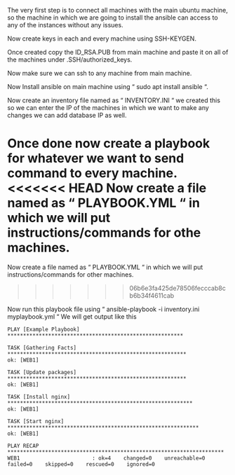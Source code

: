 The very first step is to connect all machines with the main ubuntu machine, so the machine in which we are going to install the ansible can access to any of the instances without any issues.

Now create keys in each and every machine using SSH-KEYGEN.

Once created copy the ID_RSA.PUB from main machine and paste it on all of the machines under .SSH/authorized_keys.

Now make sure we can ssh to any machine from main machine.

Now Install ansible on main machine using  “ sudo apt install ansible “.

Now create an inventory file named as “ INVENTORY.INI “ we created this so we can enter the IP of the machines in which we want to make any changes we can add database IP as well.

Once done now create a playbook for whatever we want to send command to every machine.
<<<<<<< HEAD
Now create a file named as “ PLAYBOOK.YML “ in which we will put instructions/commands for othe machines.
=======
Now create a file named as “ PLAYBOOK.YML “ in which we will put instructions/commands for other machines.
>>>>>>> 06b6e3fa425de78506fecccab8cb6b34f4611cab

Now run this playbook file using “ ansible-playbook -i inventory.ini myplaybook.yml “
We will get output like this

```
PLAY [Example Playbook] ********************************************************

TASK [Gathering Facts] *********************************************************
ok: [WEB1]

TASK [Update packages] *********************************************************
ok: [WEB1]

TASK [Install nginx] ***********************************************************
ok: [WEB1]

TASK [Start nginx] *************************************************************
ok: [WEB1]

PLAY RECAP *********************************************************************
WEB1                       : ok=4    changed=0    unreachable=0    failed=0    skipped=0    rescued=0    ignored=0
```

